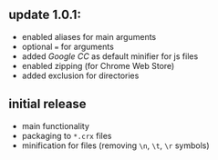 ## update 1.0.1:

  * enabled aliases for main arguments
  * optional `=` for arguments
  * added _Google CC_ as default minifier for js files
  * enabled zipping (for Chrome Web Store)
  * added exclusion for directories

## initial release

  * main functionality
  * packaging to `*.crx` files
  * minification for files (removing `\n`, `\t`, `\r` symbols)